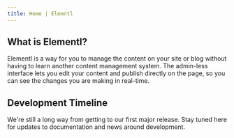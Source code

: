 ```yaml
---
title: Home | Elemntl
---
```


## What is Elementl?

Elementl is a way for you to manage the content on your site or blog without 
having to learn another content management system. The admin-less interface
lets you edit your content and publish directly on the page, so you can see 
the changes you are making in real-time.


## Development Timeline

We're still a long way from getting to our first major release. Stay tuned here
for updates to documentation and news around development.
